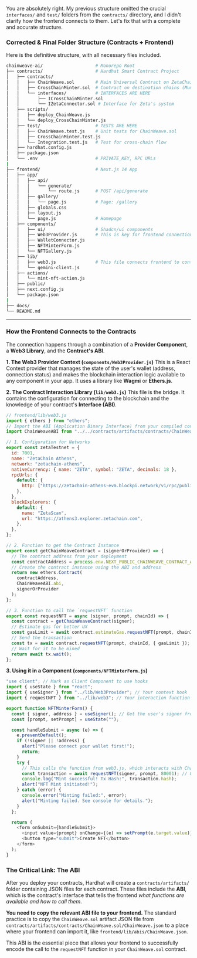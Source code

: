 You are absolutely right. My previous structure omitted the crucial `interfaces/` and `test/` folders from the `contracts/` directory, and I didn't clarify how the frontend connects to them. Let's fix that with a complete and accurate structure.

### Corrected & Final Folder Structure (Contracts + Frontend)

Here is the definitive structure, with all necessary files included.

```bash
chainweave-ai/                    # Monorepo Root
├── contracts/                    # Hardhat Smart Contract Project
│   ├── contracts/
│   │   ├── ChainWeave.sol        # Main Universal Contract on ZetaChain
│   │   ├── CrossChainMinter.sol  # Contract on destination chains (Mumbai, BSC, etc.)
│   │   └── interfaces/           # INTERFACES ARE HERE
│   │       ├── ICrossChainMinter.sol
│   │       └── IZetaConnector.sol # Interface for Zeta's system
│   ├── scripts/
│   │   ├── deploy_ChainWeave.js
│   │   └── deploy_CrossChainMinter.js
│   ├── test/                     # TESTS ARE HERE
│   │   ├── ChainWeave.test.js    # Unit tests for ChainWeave.sol
│   │   ├── CrossChainMinter.test.js
│   │   └── Integration.test.js   # Test for cross-chain flow
│   ├── hardhat.config.js
│   ├── package.json
│   └── .env                      # PRIVATE_KEY, RPC URLs
|
├── frontend/                     # Next.js 14 App
│   ├── app/
│   │   ├── api/
│   │   │   └── generate/
│   │   │       └── route.js      # POST /api/generate
│   │   ├── gallery/
│   │   │   └── page.js           # Page: /gallery
│   │   ├── globals.css
│   │   ├── layout.js
│   │   └── page.js               # Homepage
│   ├── components/
│   │   ├── ui/                   # Shadcn/ui components
│   │   ├── Web3Provider.js       # This is key for frontend connection
│   │   ├── WalletConnector.js
│   │   ├── NFTMinterForm.js
│   │   └── NFTGallery.js
│   ├── lib/
│   │   ├── web3.js               # This file connects frontend to contracts
│   │   └── gemini-client.js
│   ├── actions/
│   │   └── mint-nft-action.js
│   ├── public/
│   ├── next.config.js
│   └── package.json
|
├── docs/
└── README.md
```

---

### How the Frontend Connects to the Contracts

The connection happens through a combination of a **Provider Component**, a **Web3 Library**, and the **Contract's ABI**.

**1. The Web3 Provider Context (`components/Web3Provider.js`)**
This is a React Context provider that manages the state of the user's wallet (address, connection status) and makes the blockchain interaction logic available to any component in your app. It uses a library like **Wagmi** or **Ethers.js**.

**2. The Contract Interaction Library (`lib/web3.js`)**
This file is the bridge. It contains the configuration for connecting to the blockchain and the knowledge of your contract's **Interface (ABI)**.

```javascript
// frontend/lib/web3.js
import { ethers } from "ethers";
// Import the ABI (Application Binary Interface) from your compiled contract
import ChainWeaveABI from "../../contracts/artifacts/contracts/ChainWeave.sol/ChainWeave.json";

// 1. Configuration for Networks
export const zetaTestnet = {
  id: 7001,
  name: "ZetaChain Athens",
  network: "zetachain-athens",
  nativeCurrency: { name: "ZETA", symbol: "ZETA", decimals: 18 },
  rpcUrls: {
    default: {
      http: ["https://zetachain-athens-evm.blockpi.network/v1/rpc/public"],
    },
  },
  blockExplorers: {
    default: {
      name: "ZetaScan",
      url: "https://athens3.explorer.zetachain.com",
    },
  },
};

// 2. Function to get the Contract Instance
export const getChainWeaveContract = (signerOrProvider) => {
  // The contract address from your deployment
  const contractAddress = process.env.NEXT_PUBLIC_CHAINWEAVE_CONTRACT_ADDRESS;
  // Create the contract instance using the ABI and address
  return new ethers.Contract(
    contractAddress,
    ChainWeaveABI.abi,
    signerOrProvider
  );
};

// 3. Function to call the `requestNFT` function
export const requestNFT = async (signer, prompt, chainId) => {
  const contract = getChainWeaveContract(signer);
  // Estimate gas for better UX
  const gasLimit = await contract.estimateGas.requestNFT(prompt, chainId);
  // Send the transaction
  const tx = await contract.requestNFT(prompt, chainId, { gasLimit });
  // Wait for it to be mined
  return await tx.wait();
};
```

**3. Using it in a Component (`components/NFTMinterForm.js`)**

```javascript
"use client"; // Mark as Client Component to use hooks
import { useState } from "react";
import { useSigner } from "../lib/Web3Provider"; // Your context hook
import { requestNFT } from "../lib/web3"; // Your interaction function

export function NFTMinterForm() {
  const { signer, address } = useSigner(); // Get the user's signer from context
  const [prompt, setPrompt] = useState("");

  const handleSubmit = async (e) => {
    e.preventDefault();
    if (!signer || !address) {
      alert("Please connect your wallet first!");
      return;
    }
    try {
      // This calls the function from web3.js, which interacts with ChainWeave.sol
      const transaction = await requestNFT(signer, prompt, 80001); // 80001 = Mumbai Chain ID
      console.log("Mint successful! Tx Hash:", transaction.hash);
      alert("NFT Mint initiated!");
    } catch (error) {
      console.error("Minting failed:", error);
      alert("Minting failed. See console for details.");
    }
  };

  return (
    <form onSubmit={handleSubmit}>
      <input value={prompt} onChange={(e) => setPrompt(e.target.value)} />
      <button type="submit">Create NFT</button>
    </form>
  );
}
```

### The Critical Link: The ABI

After you deploy your contracts, Hardhat will create a `contracts/artifacts/` folder containing JSON files for each contract. These files include the **ABI**, which is the contract's interface that tells the frontend _what functions are available and how to call them_.

**You need to copy the relevant ABI file to your frontend.** The standard practice is to copy the `ChainWeave.sol` artifact JSON file from `contracts/artifacts/contracts/ChainWeave.sol/ChainWeave.json` to a place where your frontend can import it, like `frontend/lib/abis/ChainWeave.json`.

This ABI is the essential piece that allows your frontend to successfully encode the call to the `requestNFT` function in your `ChainWeave.sol` contract.
